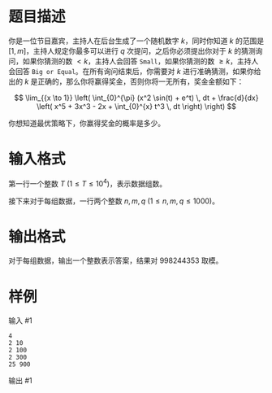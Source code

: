 # 题目描述

你是一位节目嘉宾，主持人在后台生成了一个随机数字 $k$，同时你知道 $k$ 的范围是 $[1, m]$，主持人规定你最多可以进行 $q$ 次提问，之后你必须提出你对于 $k$ 的猜测询问，如果你猜测的数 $<k$，主持人会回答 `Small`，如果你猜测的数 $\geq k$，主持人会回答 `Big or Equal`。在所有询问结束后，你需要对 $k$ 进行准确猜测，如果你给出的 $k$ 是正确的，那么你将赢得奖金，否则你将一无所有，奖金金额如下：

$$
\lim_{{x \to 1}} \left( \int_{0}^{\pi} (x^2 \sin(t) + e^t) \, dt + \frac{d}{dx} \left( x^5 + 3x^3 - 2x + \int_{0}^{x} t^3 \, dt \right) \right)
$$

你想知道最优策略下，你赢得奖金的概率是多少。

# 输入格式

第一行一个整数 $T$ $(1\leq T\leq 10^4)$，表示数据组数。

接下来对于每组数据，一行两个整数 $n, m, q$ $(1\leq n, m, q\leq 1000)$。

# 输出格式

对于每组数据，输出一个整数表示答案，结果对 $998244353$ 取模。

# 样例

输入 #1
```
4 
2 10 
2 100 
2 300 
25 900
```

输出 #1
```

```